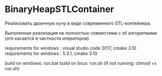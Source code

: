 # BinaryHeapSTLContainer
Реализовать двоичную кучу в виде современного STL-контейнера.


Выполенная реализация не полностью совместима с stl алгоритмами (это касается в частности итераторов)


requirements for windows : 
  visual studio code 2017, cmake 3.10
requirements for windows : 
  5.3.1, cmake 3.10

build on windows: 
  run.bat
build on linux: 
  run.sh   (if not running:  chmod +x run.sh)
